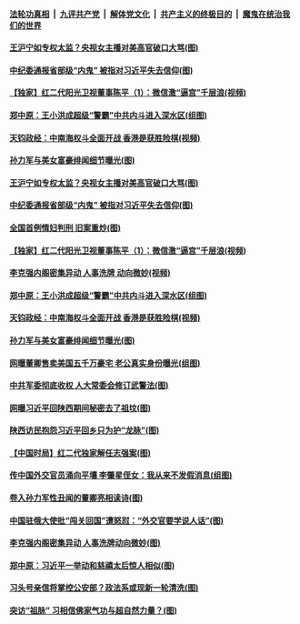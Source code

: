 

####  [法轮功真相](../../../../basic/blob/master/README.md?t=04282031) &nbsp;|&nbsp; [九评共产党](../../../../9ping.md/blob/master/README.md?t=04282031) &nbsp;|&nbsp; [解体党文化](../../../../jtdwh.md/blob/master/README.md?t=04282031)  &nbsp;|&nbsp; [共产主义的终极目的](../../../../gczydzjmd.md/blob/master/README.md?t=04282031) &nbsp;|&nbsp; [魔鬼在统治我们的世界](../../../../mgztzwmdsj.md/blob/master/README.md?t=04282031) 

#### [王沪宁如专权太监？央视女主播对美高官破口大骂(图)](../pages/p2/931424.md?t=04282031) 

#### [中纪委通报省部级“内鬼” 被指对习近平失去信仰(图)](../pages/p2/931419.md?t=04282031) 

#### [【独家】红二代阳光卫视董事陈平（1）：微信激“逼宫”千层浪(视频)](../pages/p2/931394.md?t=04282031) 

#### [郑中原：王小洪成超级“警霸”中共内斗进入深水区(组图)](../pages/p2/931381.md?t=04282031) 

#### [天钧政经：中南海权斗全面开战 香港是获胜险棋(视频)](../pages/p2/931365.md?t=04282031) 

#### [孙力军与美女富豪绯闻细节曝光(图)](../pages/p2/931287.md?t=04282031) 

#### [王沪宁如专权太监？央视女主播对美高官破口大骂(图)](../pages/p2/931424.md?t=04282031) 

#### [中纪委通报省部级“内鬼” 被指对习近平失去信仰(图)](../pages/p2/931419.md?t=04282031) 

#### [全国首例情妇判刑 旧案重炒(图)](../pages/p2/931403.md?t=04282031) 

#### [【独家】红二代阳光卫视董事陈平（1）：微信激“逼宫”千层浪(视频)](../pages/p2/931394.md?t=04282031) 

#### [李克强内阁密集异动 人事洗牌 动向微妙(视频)](../pages/p2/931389.md?t=04282031) 

#### [郑中原：王小洪成超级“警霸”中共内斗进入深水区(组图)](../pages/p2/931381.md?t=04282031) 

#### [天钧政经：中南海权斗全面开战 香港是获胜险棋(视频)](../pages/p2/931365.md?t=04282031) 

#### [孙力军与美女富豪绯闻细节曝光(图)](../pages/p2/931287.md?t=04282031) 

#### [网曝董卿售卖美国五千万豪宅 老公真实身份曝光(组图)](../pages/p2/931259.md?t=04282031) 

#### [中共军委彻底收权 人大常委会修订武警法(图)](../pages/p2/931254.md?t=04282031) 

#### [网曝习近平回陕西期间秘密去了祖坟(图)](../pages/p2/931278.md?t=04282031) 

#### [陕西访民抱怨习近平回乡只为护“龙脉”(图)](../pages/p2/931262.md?t=04282031) 

#### [【中国时局】红二代独家解任志强案(图)](../pages/p2/931205.md?t=04282031) 

#### [传中国外交官员涌向平壤 李肇星侄女：我从来不发假消息(组图)](../pages/p2/931179.md?t=04282031) 

#### [卷入孙力军性丑闻的董卿亮相读诗(图)](../pages/p2/931197.md?t=04282031) 

#### [中国驻俄大使批“闯关回国”遭怒怼：“外交官要学说人话”(图)](../pages/p2/931171.md?t=04282031) 

#### [李克强内阁密集异动 人事洗牌动向微妙(图)](../pages/p2/931170.md?t=04282031) 

#### [郑中原：习近平一举动和慈禧太后惊人相似(图)](../pages/p2/931089.md?t=04282031) 

#### [习头号亲信将掌控公安部？政法系或现新一轮清洗(图)](../pages/p2/931020.md?t=04282031) 

#### [突访“祖脉” 习相信佛家气功与超自然力量？(图)](../pages/p2/930959.md?t=04282031) 

